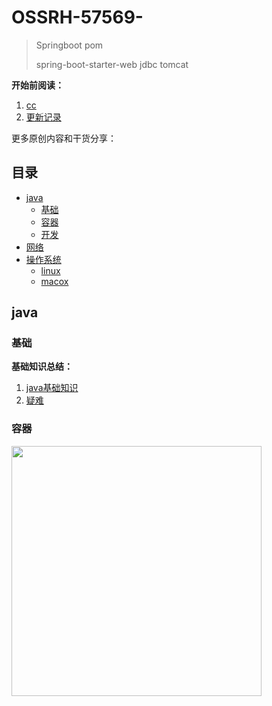 # OSSRH-57569-
> Springboot pom
>
> spring-boot-starter-web jdbc tomcat

**开始前阅读：** 

1. [cc](./docs/cc.md)
2. [更新记录](./docs/更新记录.md)

更多原创内容和干货分享：

## 目录

- [java](#java)
  - [基础](#基础)
  - [容器](#容器)
  - [开发](#开发)
- [网络](#网络)
- [操作系统](#操作系统)
  - [linux](#linux)
  - [macox](#macox)

## java

### 基础

**基础知识总结：**

1. [java基础知识](./docs/基础知识.md)
2. [疑难](#./docs/疑难.md)

### 容器


<img src="https://tva1.sinaimg.cn/large/007S8ZIlly1gf60iwhzyuj31c00u0qv5.jpg" style="margin: 0 auto;width:400px"/>


